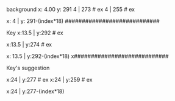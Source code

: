 background
x: 4.00 y: 291
4 | 273 # ex
4 | 255 # ex

x: 4 | y: 291-(index*18)
############################

Key 
x:13.5 | y:292 # ex

x:13.5 | y:274 # ex

x: 13.5 | y:292-(index*18)
x############################

Key's suggestion

x:24 | y:277 # ex
x:24 | y:259 # ex

x:24  | y:277-(index*18)
